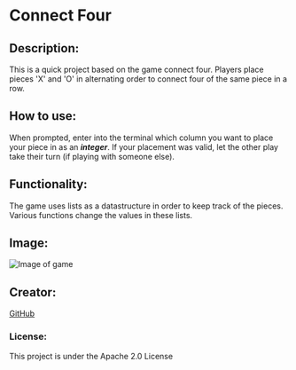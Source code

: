 # Connect Four

## Description:
This is a quick project based on the game connect four. Players place pieces 'X' and 'O' in alternating order to connect four of the same piece in a row.

## How to use:
When prompted, enter into the terminal which column you want to place your piece in as an _**integer**_.
If your placement was valid, let the other play take their turn (if playing with someone else).

## Functionality:
The game uses lists as a datastructure in order to keep track of the pieces. Various functions
change the values in these lists.

## Image:
![Image of game](https://i.gyazo.com/659a968673f9455122fb89f0672c42f1.png)


## Creator:
[GitHub](https://github.com/shiahalan)

### License:
This project is under the Apache 2.0 License
